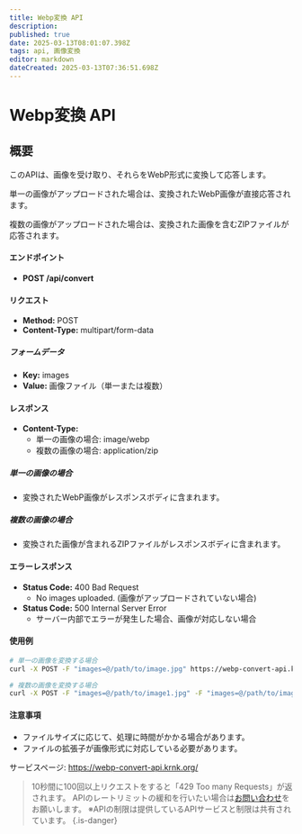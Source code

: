 ```yaml
---
title: Webp変換 API
description: 
published: true
date: 2025-03-13T08:01:07.398Z
tags: api, 画像変換
editor: markdown
dateCreated: 2025-03-13T07:36:51.698Z
---
```


# Webp変換 API
## 概要
このAPIは、画像を受け取り、それらをWebP形式に変換して応答します。

単一の画像がアップロードされた場合は、変換されたWebP画像が直接応答されます。

複数の画像がアップロードされた場合は、変換された画像を含むZIPファイルが応答されます。

#### エンドポイント

- **POST /api/convert**

#### リクエスト

- **Method:** POST
- **Content-Type:** multipart/form-data

##### フォームデータ

- **Key:** images
- **Value:** 画像ファイル（単一または複数）

#### レスポンス

- **Content-Type:** 
    - 単一の画像の場合: image/webp
    - 複数の画像の場合: application/zip

##### 単一の画像の場合

- 変換されたWebP画像がレスポンスボディに含まれます。

##### 複数の画像の場合

- 変換された画像が含まれるZIPファイルがレスポンスボディに含まれます。

#### エラーレスポンス

- **Status Code:** 400 Bad Request
    - No images uploaded. (画像がアップロードされていない場合)
- **Status Code:** 500 Internal Server Error
    - サーバー内部でエラーが発生した場合、画像が対応しない場合

#### 使用例

```bash
# 単一の画像を変換する場合
curl -X POST -F "images=@/path/to/image.jpg" https://webp-convert-api.krnk.org/api/convert > converted_image.webp

# 複数の画像を変換する場合
curl -X POST -F "images=@/path/to/image1.jpg" -F "images=@/path/to/image2.jpg" https://webp-convert-api.krnk.org/api/convert > converted_images.zip
```

#### 注意事項

- ファイルサイズに応じて、処理に時間がかかる場合があります。
- ファイルの拡張子が画像形式に対応している必要があります。

サービスページ: https://webp-convert-api.krnk.org/

> 10秒間に100回以上リクエストをすると「429 Too many Requests」が返されます。
APIのレートリミットの緩和を行いたい場合は[お問い合わせ](https://discord.krnk.org)をお願いします。
※APIの制限は提供しているAPIサービスと制限は共有されています。
{.is-danger}